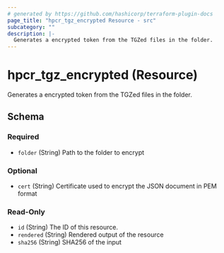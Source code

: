 ```yaml
---
# generated by https://github.com/hashicorp/terraform-plugin-docs
page_title: "hpcr_tgz_encrypted Resource - src"
subcategory: ""
description: |-
  Generates a encrypted token from the TGZed files in the folder.
---
```


# hpcr_tgz_encrypted (Resource)

Generates a encrypted token from the TGZed files in the folder.



<!-- schema generated by tfplugindocs -->
## Schema

### Required

- `folder` (String) Path to the folder to encrypt

### Optional

- `cert` (String) Certificate used to encrypt the JSON document in PEM format

### Read-Only

- `id` (String) The ID of this resource.
- `rendered` (String) Rendered output of the resource
- `sha256` (String) SHA256 of the input


